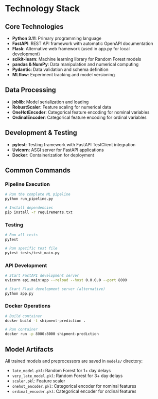 # Technology Stack

## Core Technologies

- **Python 3.11**: Primary programming language
- **FastAPI**: REST API framework with automatic OpenAPI documentation
- **Flask**: Alternative web framework (used in app.py for local development)
- **scikit-learn**: Machine learning library for Random Forest models
- **pandas & NumPy**: Data manipulation and numerical computing
- **Pydantic**: Data validation and schema definition
- **MLflow**: Experiment tracking and model versioning

## Data Processing

- **joblib**: Model serialization and loading
- **RobustScaler**: Feature scaling for numerical data
- **OneHotEncoder**: Categorical feature encoding for nominal variables
- **OrdinalEncoder**: Categorical feature encoding for ordinal variables

## Development & Testing

- **pytest**: Testing framework with FastAPI TestClient integration
- **Uvicorn**: ASGI server for FastAPI applications
- **Docker**: Containerization for deployment

## Common Commands

### Pipeline Execution
```bash
# Run the complete ML pipeline
python run_pipeline.py

# Install dependencies
pip install -r requirements.txt
```

### Testing
```bash
# Run all tests
pytest

# Run specific test file
pytest tests/test_main.py
```

### API Development
```bash
# Start FastAPI development server
uvicorn api.main:app --reload --host 0.0.0.0 --port 8000

# Start Flask development server (alternative)
python app.py
```

### Docker Operations
```bash
# Build container
docker build -t shipment-prediction .

# Run container
docker run -p 8000:8000 shipment-prediction
```

## Model Artifacts

All trained models and preprocessors are saved in `models/` directory:
- `late_model.pkl`: Random Forest for 1+ day delays
- `very_late_model.pkl`: Random Forest for 3+ day delays  
- `scaler.pkl`: Feature scaler
- `onehot_encoder.pkl`: Categorical encoder for nominal features
- `ordinal_encoder.pkl`: Categorical encoder for ordinal features